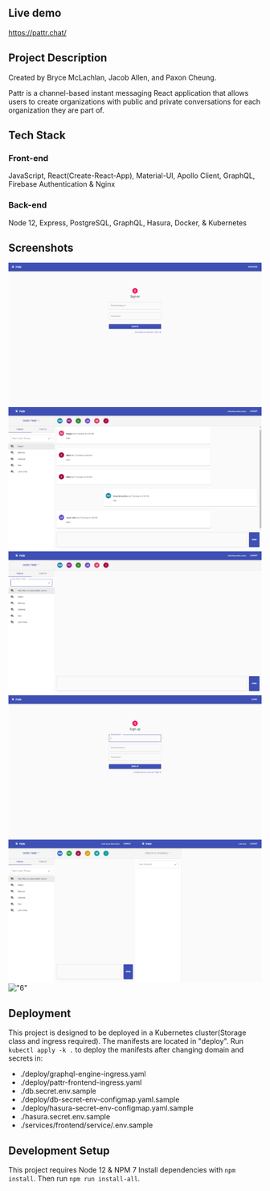 ## Live demo

https://pattr.chat/

## Project Description

Created by Bryce McLachlan, Jacob Allen, and Paxon Cheung.

Pattr is a channel-based instant messaging React application that allows users to create organizations with public and private conversations for each organization they are part of.

## Tech Stack

### Front-end

JavaScript, React(Create-React-App), Material-UI, Apollo Client, GraphQL, Firebase Authentication & Nginx

### Back-end

Node 12, Express, PostgreSQL, GraphQL, Hasura, Docker, & Kubernetes


## Screenshots

!["1"](/images/1.gif)
!["2"](/images/2.gif)
!["3"](/images/3.gif)
!["4"](/images/4.gif)
!["5"](/images/5.gif)
!["6"](/images/6.gif)

## Deployment 

This project is designed to be deployed in a Kubernetes cluster(Storage class and ingress required). The manifests are located in "deploy". Run `kubectl apply -k .` to deploy the manifests after changing domain and secrets in:

- ./deploy/graphql-engine-ingress.yaml
- ./deploy/pattr-frontend-ingress.yaml
- ./db.secret.env.sample
- ./deploy/db-secret-env-configmap.yaml.sample
- ./deploy/hasura-secret-env-configmap.yaml.sample
- ./hasura.secret.env.sample
- ./services/frontend/service/.env.sample

## Development Setup

This project requires Node 12 & NPM 7
Install dependencies with `npm install`.
Then run `npm run install-all`.
